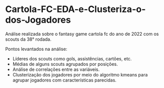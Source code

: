# Cartola-FC-EDA-e-Clusteriza-o-dos-Jogadores

Análise realizada sobre o fantasy game cartola fc do ano de 2022 com os scouts da 38° rodada.

Pontos levantados na análise:
<ul>
  <li>Líderes dos scouts como gols, assistências, cartões, etc.</li>
  <li>Médias de alguns scouts agrupados por posições.</li>
  <li>Análise de correlações entre as variáveis.</li>
  <li>Clusterização dos jogadores por meio do algoritmo kmeans para agrupar jogadores com características parecidas.</li>
 </ul>
